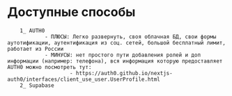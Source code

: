 # Доступные способы
        1_ AUTH0 
                - ПЛЮСЫ: Легко развернуть, своя облачная БД, свои формы аутотификации, аутентификация из соц. сетей, большой бесплатный лимит, работает из России
                - МИНУСЫ: нет простого пути добавления ролей и доп информации (например: телефона), вся информация которую предоставляет AUTH0 можно посмотреть тут:
                        - https://auth0.github.io/nextjs-auth0/interfaces/client_use_user.UserProfile.html
        2_ Supabase